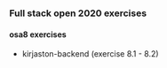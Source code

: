 ### Full stack open 2020 exercises

#### osa8 exercises

* kirjaston-backend    (exercise 8.1 - 8.2)